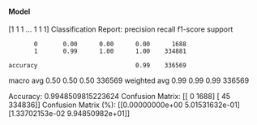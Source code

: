 #### Model
[1 1 1 ... 1 1 1]
Classification Report:
              precision    recall  f1-score   support

           0       0.00      0.00      0.00      1688
           1       0.99      1.00      1.00    334881

    accuracy                           0.99    336569
   macro avg       0.50      0.50      0.50    336569
weighted avg       0.99      0.99      0.99    336569

Accuracy: 0.9948509815223624
Confusion Matrix:
[[     0   1688]
 [    45 334836]]
Confusion Matrix (%):
[[0.00000000e+00 5.01531632e-01]
 [1.33702153e-02 9.94850982e+01]]
